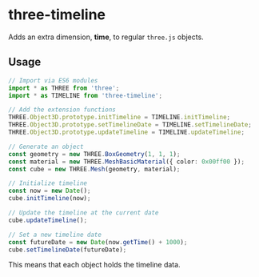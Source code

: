 # three-timeline

Adds an extra dimension, **time**, to regular `three.js` objects.

## Usage

```ts
// Import via ES6 modules
import * as THREE from 'three';
import * as TIMELINE from 'three-timeline';

// Add the extension functions
THREE.Object3D.prototype.initTimeline = TIMELINE.initTimeline;
THREE.Object3D.prototype.setTimelineDate = TIMELINE.setTimelineDate;
THREE.Object3D.prototype.updateTimeline = TIMELINE.updateTimeline;

// Generate an object
const geometry = new THREE.BoxGeometry(1, 1, 1);
const material = new THREE.MeshBasicMaterial({ color: 0x00ff00 });
const cube = new THREE.Mesh(geometry, material);

// Initialize timeline
const now = new Date();
cube.initTimeline(now);

// Update the timeline at the current date
cube.updateTimeline();

// Set a new timeline date
const futureDate = new Date(now.getTime() + 1000);
cube.setTimelineDate(futureDate);
```

This means that each object holds the timeline data.
